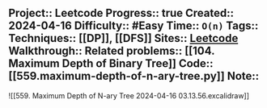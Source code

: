 Project:: Leetcode
Progress:: true
Created:: 2024-04-16
Difficulty:: #Easy 
Time:: `O(n)`
Tags:: 
Techniques:: [[DP]], [[DFS]]
Sites:: [Leetcode](https://leetcode.com/problems/maximum-depth-of-n-ary-tree/description/)
Walkthrough:: 
Related problems:: [[104. Maximum Depth of Binary Tree]]
Code:: [[559.maximum-depth-of-n-ary-tree.py]]
Note:: 
---
![[559. Maximum Depth of N-ary Tree 2024-04-16 03.13.56.excalidraw]]